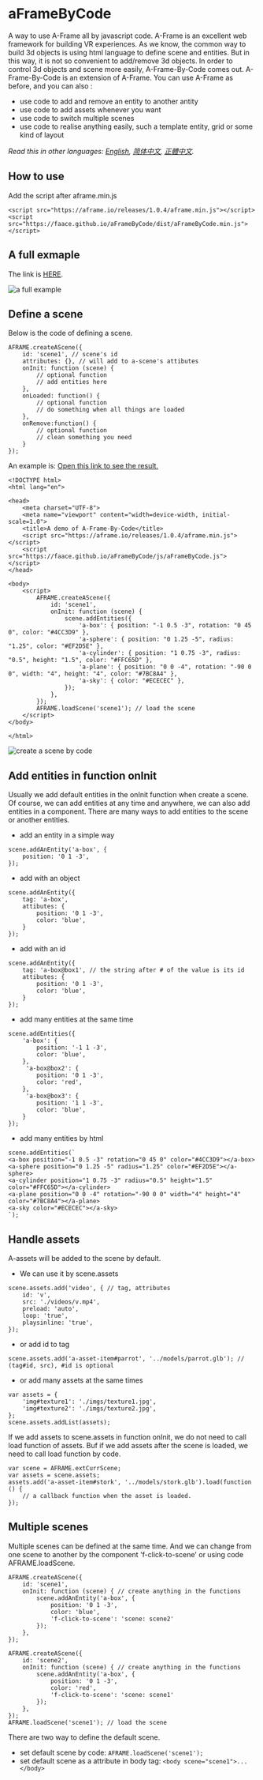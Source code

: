 # aFrameByCode
A way to use A-Frame all by javascript code.
A-Frame is an excellent web framework for building VR experiences. 
As we know, the common way to build 3d objects is using html language to define scene and entities. But in this way, it is not so convenient to add/remove 3d objects. In order to control 3d objects and scene more easily, A-Frame-By-Code comes out.
A-Frame-By-Code is an extension of A-Frame. You can use A-Frame as before, and you can also : 
- use code to add and remove an entity to another antity
- use code to add assets whenever you want
- use code to switch multiple scenes
- use code to realise anything easily, such a template entity, grid or some kind of layout

*Read this in other languages: [English](README.md), [简体中文](README.zh-cn.md), [正體中文](README.zh-tw.md).*

## How to use
Add the script after aframe.min.js
```
<script src="https://aframe.io/releases/1.0.4/aframe.min.js"></script>
<script src="https://faace.github.io/aFrameByCode/dist/aFrameByCode.min.js"></script>
```
## A full exmaple
The link is [HERE](https://faace.github.io/aFrameByCode).

![a full example](https://faace.github.io/aFrameByCode/imgs/fullExample.gif "a full example")

## Define a scene
Below is the code of defining a scene.
```
AFRAME.createAScene({
    id: 'scene1', // scene's id
    attributes: {}, // will add to a-scene's attibutes
    onInit: function (scene) {
        // optional function
        // add entities here
    },
    onLoaded: function() {
        // optional function
        // do something when all things are loaded
    },
    onRemove:function() {
        // optional function
        // clean something you need
    }
});
```
An example is:  [Open this link to see the result.](https://faace.github.io/aFrameByCode/demo.html) 

```
<!DOCTYPE html>
<html lang="en">

<head>
    <meta charset="UTF-8">
    <meta name="viewport" content="width=device-width, initial-scale=1.0">
    <title>A demo of A-Frame-By-Code</title>
    <script src="https://aframe.io/releases/1.0.4/aframe.min.js"></script>
    <script src="https://faace.github.io/aFrameByCode/js/aFrameByCode.js"></script>
</head>

<body>
    <script>
        AFRAME.createAScene({
            id: 'scene1',
            onInit: function (scene) {
                scene.addEntities({
                    'a-box': { position: "-1 0.5 -3", rotation: "0 45 0", color: "#4CC3D9" },
                    'a-sphere': { position: "0 1.25 -5", radius: "1.25", color: "#EF2D5E" },
                    'a-cylinder': { position: "1 0.75 -3", radius: "0.5", height: "1.5", color: "#FFC65D" },
                    'a-plane': { position: "0 0 -4", rotation: "-90 0 0", width: "4", height: "4", color: "#7BC8A4" },
                    'a-sky': { color: "#ECECEC" },
                });
            },
        });
        AFRAME.loadScene('scene1'); // load the scene
    </script>
</body>

</html>
```
![create a scene by code](https://faace.github.io/aFrameByCode/imgs/screenShot.jpg "create a scene by code")


## Add entities in function onInit
Usually we add default entities in the onInit function when create a scene. Of course, we can add entities at any time and anywhere, we can also add entities in a component.
There are many ways to add entities to the scene or another entities.
- add an entity in a simple way
```
scene.addAnEntity('a-box', {
    position: '0 1 -3',
});
```

- add with an object
```
scene.addAnEntity({
    tag: 'a-box',
    attibutes: {
        position: '0 1 -3',
        color: 'blue',
    }
});
```

- add with an id
```
scene.addAnEntity({
    tag: 'a-box@box1', // the string after # of the value is its id
    attibutes: {
        position: '0 1 -3',
        color: 'blue',
    }
});
```

- add many entities at the same time
```
scene.addEntities({
    'a-box': {
        position: '-1 1 -3',
        color: 'blue',
    },
     'a-box@box2': {
        position: '0 1 -3',
        color: 'red',
    },
     'a-box@box3': {
        position: '1 1 -3',
        color: 'blue',
    }
});
```

- add many entities by html
```
scene.addEntities(`
<a-box position="-1 0.5 -3" rotation="0 45 0" color="#4CC3D9"></a-box>
<a-sphere position="0 1.25 -5" radius="1.25" color="#EF2D5E"></a-sphere>
<a-cylinder position="1 0.75 -3" radius="0.5" height="1.5" color="#FFC65D"></a-cylinder>
<a-plane position="0 0 -4" rotation="-90 0 0" width="4" height="4" color="#7BC8A4"></a-plane>
<a-sky color="#ECECEC"></a-sky>
`);
```

## Handle assets
A-assets will be added to the scene by default.
- We can use it by scene.assets
```
scene.assets.add('video', { // tag, attributes
    id: 'v',
    src: './videos/v.mp4',
    preload: 'auto',
    loop: 'true',
    playsinline: 'true',
});
```

- or add id to tag
```
scene.assets.add('a-asset-item#parrot', '../models/parrot.glb'); // (tag#id, src), #id is optional
```

- or add many assets at the same times

```
var assets = {
    'img#texture1': './imgs/texture1.jpg',
    'img#texture2': './imgs/texture2.jpg',
};
scene.assets.addList(assets);
```

If we add assets to scene.assets in function onInit, we do not need to call load function of assets.
Buf if we add assets after the scene is loaded, we need to call load function by code.
```
var scene = AFRAME.extCurrScene;
var assets = scene.assets;
assets.add('a-asset-item#stork', '../models/stork.glb').load(function () {
    // a callback function when the asset is loaded.
});
```

## Multiple scenes
Multiple scenes can be defined at the same time.
And we can change from one scene to another by the component 'f-click-to-scene' or using code AFRAME.loadScene.

```
AFRAME.createAScene({
    id: 'scene1',
    onInit: function (scene) { // create anything in the functions
        scene.addAnEntity('a-box', {
            position: '0 1 -3',
            color: 'blue',
            'f-click-to-scene': 'scene: scene2'
        });
    },
});

AFRAME.createAScene({
    id: 'scene2',
    onInit: function (scene) { // create anything in the functions
        scene.addAnEntity('a-box', {
            position: '0 1 -3',
            color: 'red',
            'f-click-to-scene': 'scene: scene1'
        });
    },
});
AFRAME.loadScene('scene1'); // load the scene
```

There are two way to define the default scene.
- set default scene by code: `AFRAME.loadScene('scene1');`
- set default scene as a attribute in body tag: `<body scene="scene1">...</body>`
